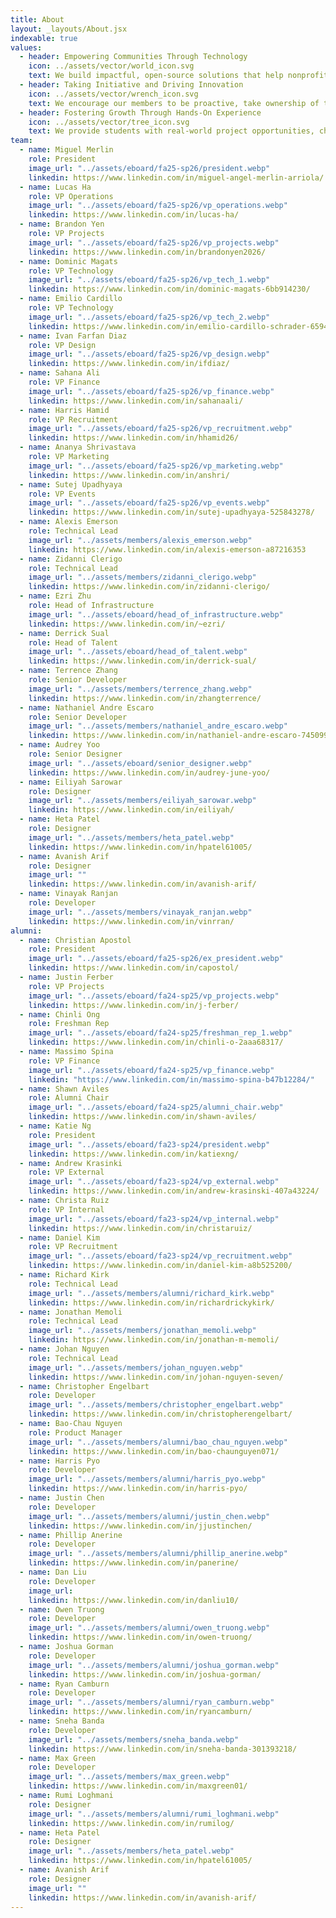 ```yaml
---
title: About
layout: _layouts/About.jsx
indexable: true
values:
  - header: Empowering Communities Through Technology
    icon: ../assets/vector/world_icon.svg
    text: We build impactful, open-source solutions that help nonprofits serve their communities more effectively.
  - header: Taking Initiative and Driving Innovation
    icon: ../assets/vector/wrench_icon.svg
    text: We encourage our members to be proactive, take ownership of their work, and push the boundaries of what student-led teams can achieve.
  - header: Fostering Growth Through Hands-On Experience
    icon: ../assets/vector/tree_icon.svg
    text: We provide students with real-world project opportunities, challenging them to develop technical, leadership, and problem-solving skills.
team:
  - name: Miguel Merlin
    role: President
    image_url: "../assets/eboard/fa25-sp26/president.webp"
    linkedin: https://www.linkedin.com/in/miguel-angel-merlin-arriola/
  - name: Lucas Ha
    role: VP Operations
    image_url: "../assets/eboard/fa25-sp26/vp_operations.webp"
    linkedin: https://www.linkedin.com/in/lucas-ha/
  - name: Brandon Yen
    role: VP Projects
    image_url: "../assets/eboard/fa25-sp26/vp_projects.webp"
    linkedin: https://www.linkedin.com/in/brandonyen2026/
  - name: Dominic Magats
    role: VP Technology
    image_url: "../assets/eboard/fa25-sp26/vp_tech_1.webp"
    linkedin: https://www.linkedin.com/in/dominic-magats-6bb914230/
  - name: Emilio Cardillo
    role: VP Technology
    image_url: "../assets/eboard/fa25-sp26/vp_tech_2.webp"
    linkedin: https://www.linkedin.com/in/emilio-cardillo-schrader-6594b7308/
  - name: Ivan Farfan Diaz
    role: VP Design
    image_url: "../assets/eboard/fa25-sp26/vp_design.webp"
    linkedin: https://www.linkedin.com/in/ifdiaz/
  - name: Sahana Ali
    role: VP Finance
    image_url: "../assets/eboard/fa25-sp26/vp_finance.webp"
    linkedin: https://www.linkedin.com/in/sahanaali/
  - name: Harris Hamid
    role: VP Recruitment
    image_url: "../assets/eboard/fa25-sp26/vp_recruitment.webp"
    linkedin: https://www.linkedin.com/in/hhamid26/
  - name: Ananya Shrivastava
    role: VP Marketing
    image_url: "../assets/eboard/fa25-sp26/vp_marketing.webp"
    linkedin: https://www.linkedin.com/in/anshri/
  - name: Sutej Upadhyaya
    role: VP Events
    image_url: "../assets/eboard/fa25-sp26/vp_events.webp"
    linkedin: https://www.linkedin.com/in/sutej-upadhyaya-525843278/
  - name: Alexis Emerson
    role: Technical Lead
    image_url: "../assets/members/alexis_emerson.webp"
    linkedin: https://www.linkedin.com/in/alexis-emerson-a87216353
  - name: Zidanni Clerigo
    role: Technical Lead
    image_url: "../assets/members/zidanni_clerigo.webp"
    linkedin: https://www.linkedin.com/in/zidanni-clerigo/
  - name: Ezri Zhu
    role: Head of Infrastructure
    image_url: "../assets/eboard/head_of_infrastructure.webp"
    linkedin: https://www.linkedin.com/in/~ezri/
  - name: Derrick Sual
    role: Head of Talent
    image_url: "../assets/eboard/head_of_talent.webp"
    linkedin: https://www.linkedin.com/in/derrick-sual/
  - name: Terrence Zhang
    role: Senior Developer
    image_url: "../assets/members/terrence_zhang.webp"
    linkedin: https://www.linkedin.com/in/zhangterrence/
  - name: Nathaniel Andre Escaro
    role: Senior Developer
    image_url: "../assets/members/nathaniel_andre_escaro.webp"
    linkedin: https://www.linkedin.com/in/nathaniel-andre-escaro-745099251/
  - name: Audrey Yoo
    role: Senior Designer
    image_url: "../assets/eboard/senior_designer.webp"
    linkedin: https://www.linkedin.com/in/audrey-june-yoo/
  - name: Eiliyah Sarowar
    role: Designer
    image_url: "../assets/members/eiliyah_sarowar.webp"
    linkedin: https://www.linkedin.com/in/eiliyah/
  - name: Heta Patel
    role: Designer
    image_url: "../assets/members/heta_patel.webp"
    linkedin: https://www.linkedin.com/in/hpatel61005/
  - name: Avanish Arif
    role: Designer
    image_url: ""
    linkedin: https://www.linkedin.com/in/avanish-arif/
  - name: Vinayak Ranjan
    role: Developer
    image_url: "../assets/members/vinayak_ranjan.webp"
    linkedin: https://www.linkedin.com/in/vinrran/
alumni:
  - name: Christian Apostol
    role: President
    image_url: "../assets/eboard/fa25-sp26/ex_president.webp"
    linkedin: https://www.linkedin.com/in/capostol/
  - name: Justin Ferber
    role: VP Projects
    image_url: "../assets/eboard/fa24-sp25/vp_projects.webp"
    linkedin: https://www.linkedin.com/in/j-ferber/
  - name: Chinli Ong
    role: Freshman Rep
    image_url: "../assets/eboard/fa24-sp25/freshman_rep_1.webp"
    linkedin: https://www.linkedin.com/in/chinli-o-2aaa68317/
  - name: Massimo Spina
    role: VP Finance
    image_url: "../assets/eboard/fa24-sp25/vp_finance.webp"
    linkedin: "https://www.linkedin.com/in/massimo-spina-b47b12284/"
  - name: Shawn Aviles
    role: Alumni Chair
    image_url: "../assets/eboard/fa24-sp25/alumni_chair.webp"
    linkedin: https://www.linkedin.com/in/shawn-aviles/
  - name: Katie Ng
    role: President
    image_url: "../assets/eboard/fa23-sp24/president.webp"
    linkedin: https://www.linkedin.com/in/katiexng/
  - name: Andrew Krasinki
    role: VP External
    image_url: "../assets/eboard/fa23-sp24/vp_external.webp"
    linkedin: https://www.linkedin.com/in/andrew-krasinski-407a43224/
  - name: Christa Ruiz
    role: VP Internal
    image_url: "../assets/eboard/fa23-sp24/vp_internal.webp"
    linkedin: https://www.linkedin.com/in/christaruiz/
  - name: Daniel Kim
    role: VP Recruitment
    image_url: "../assets/eboard/fa23-sp24/vp_recruitment.webp"
    linkedin: https://www.linkedin.com/in/daniel-kim-a8b525200/
  - name: Richard Kirk
    role: Technical Lead
    image_url: "../assets/members/alumni/richard_kirk.webp"
    linkedin: https://www.linkedin.com/in/richardrickykirk/
  - name: Jonathan Memoli
    role: Technical Lead
    image_url: "../assets/members/jonathan_memoli.webp"
    linkedin: https://www.linkedin.com/in/jonathan-m-memoli/
  - name: Johan Nguyen
    role: Technical Lead
    image_url: "../assets/members/johan_nguyen.webp"
    linkedin: https://www.linkedin.com/in/johan-nguyen-seven/
  - name: Christopher Engelbart
    role: Developer
    image_url: "../assets/members/christopher_engelbart.webp"
    linkedin: https://www.linkedin.com/in/christopherengelbart/
  - name: Bao-Chau Nguyen
    role: Product Manager
    image_url: "../assets/members/alumni/bao_chau_nguyen.webp"
    linkedin: https://www.linkedin.com/in/bao-chaunguyen071/
  - name: Harris Pyo
    role: Developer
    image_url: "../assets/members/alumni/harris_pyo.webp"
    linkedin: https://www.linkedin.com/in/harris-pyo/
  - name: Justin Chen
    role: Developer
    image_url: "../assets/members/alumni/justin_chen.webp"
    linkedin: https://www.linkedin.com/in/jjustinchen/
  - name: Phillip Anerine
    role: Developer
    image_url: "../assets/members/alumni/phillip_anerine.webp"
    linkedin: https://www.linkedin.com/in/panerine/
  - name: Dan Liu
    role: Developer
    image_url:
    linkedin: https://www.linkedin.com/in/danliu10/
  - name: Owen Truong
    role: Developer
    image_url: "../assets/members/alumni/owen_truong.webp"
    linkedin: https://www.linkedin.com/in/owen-truong/
  - name: Joshua Gorman
    role: Developer
    image_url: "../assets/members/alumni/joshua_gorman.webp"
    linkedin: https://www.linkedin.com/in/joshua-gorman/
  - name: Ryan Camburn
    role: Developer
    image_url: "../assets/members/alumni/ryan_camburn.webp"
    linkedin: https://www.linkedin.com/in/ryancamburn/
  - name: Sneha Banda
    role: Developer
    image_url: "../assets/members/sneha_banda.webp"
    linkedin: https://www.linkedin.com/in/sneha-banda-301393218/
  - name: Max Green
    role: Developer
    image_url: "../assets/members/max_green.webp"
    linkedin: https://www.linkedin.com/in/maxgreen01/
  - name: Rumi Loghmani
    role: Designer
    image_url: "../assets/members/alumni/rumi_loghmani.webp"
    linkedin: https://www.linkedin.com/in/rumilog/
  - name: Heta Patel
    role: Designer
    image_url: "../assets/members/heta_patel.webp"
    linkedin: https://www.linkedin.com/in/hpatel61005/
  - name: Avanish Arif
    role: Designer
    image_url: ""
    linkedin: https://www.linkedin.com/in/avanish-arif/
---
```

